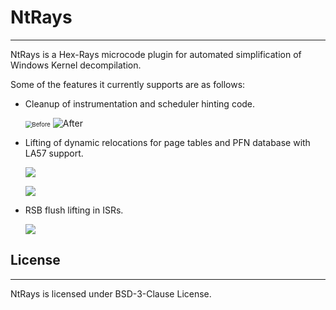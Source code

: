# NtRays
------
NtRays is a Hex-Rays microcode plugin for automated simplification of Windows Kernel decompilation.

Some of the features it currently supports are as follows:


- Cleanup of instrumentation and scheduler hinting code.

  <img src="https://i.can.ac/QOGGi.png" alt="Before" style="zoom:67%;" />

  <img src="https://i.can.ac/AlElF.png" alt="After"  />

- Lifting of dynamic relocations for page tables and PFN database with LA57 support.

  ![](https://i.can.ac/XC2X8.png)

  ![](https://i.can.ac/YrMJb.png)

- RSB flush lifting in ISRs.

  ![](https://i.can.ac/YW5AQ.png)

## License
------
NtRays is licensed under BSD-3-Clause License.
